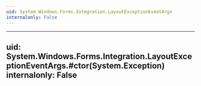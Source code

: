 ```yaml
---
uid: System.Windows.Forms.Integration.LayoutExceptionEventArgs
internalonly: False
---
```


---
uid: System.Windows.Forms.Integration.LayoutExceptionEventArgs.#ctor(System.Exception)
internalonly: False
---

